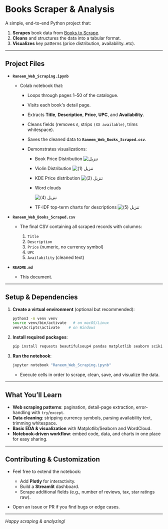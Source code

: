 # Books Scraper & Analysis

A simple, end-to-end Python project that:

1. **Scrapes** book data from [Books to Scrape](https://books.toscrape.com).
2. **Cleans** and structures the data into a tabular format.
3. **Visualizes** key patterns (price distribution, availability..etc).

---

## Project Files

* **`Raneem_Web_Scraping.ipynb`**

  * Colab notebook that:

    * Loops through pages 1–50 of the catalogue.
    * Visits each book's detail page.
    * Extracts **Title**, **Description**, **Price**, **UPC**, and **Availability**.
    * Cleans fields (removes `£`, strips `(XX available)`, trims whitespace).
    * Saves the cleaned data to **`Raneem_Web_Books_Scraped.csv`**.
    * Demonstrates visualizations:

      * Book Price Distribution
        ![تنزيل](https://github.com/user-attachments/assets/cde9f553-8b58-4821-98eb-886b8d67a592)

      * Violin Distribution
        ![تنزيل (1)](https://github.com/user-attachments/assets/084b32e6-dab4-4928-8741-dd5c91886b17)

      * KDE Price distribution
        ![تنزيل (2)](https://github.com/user-attachments/assets/0afa96ee-67fd-4e5c-93a8-592d7f9b8a9b)

      * Word clouds
        
        ![تنزيل (4)](https://github.com/user-attachments/assets/27539d09-e2c0-4834-9157-8a747275bda2)

      * TF-IDF top-term charts for descriptions
        ![تنزيل (5)](https://github.com/user-attachments/assets/043e08b1-13f2-48a9-b626-36bbda43b64e)

* **`Raneem_Web_Books_Scraped.csv`**

  * The final CSV containing all scraped records with columns:

    1. `Title`
    2. `Description`
    3. `Price` (numeric, no currency symbol)
    4. `UPC`
    5. `Availability` (cleaned text)

* **`README.md`**

  * This document.

---

## Setup & Dependencies

1. **Create a virtual environment** (optional but recommended):

   ```bash
   python3 -m venv venv
   source venv/bin/activate   # on macOS/Linux
   venv\Scripts\activate    # on Windows
   ```

2. **Install required packages**:

   ```bash
   pip install requests beautifulsoup4 pandas matplotlib seaborn scikit-learn wordcloud
   ```

3. **Run the notebook**:

   ```bash
   jupyter notebook "Raneem_Web_Scraping.ipynb"
   ```

   * Execute cells in order to scrape, clean, save, and visualize the data.

---

## What You’ll Learn

* **Web scraping patterns**: pagination, detail-page extraction, error-handling with `try`/`except`.
* **Data cleaning**: stripping currency symbols, parsing availability text, trimming whitespace.
* **Basic EDA & visualization** with Matplotlib/Seaborn and WordCloud.
* **Notebook-driven workflow**: embed code, data, and charts in one place for easy sharing.

---

## Contributing & Customization

* Feel free to extend the notebook:

  * Add **Plotly** for interactivity.
  * Build a **Streamlit** dashboard.
  * Scrape additional fields (e.g., number of reviews, tax, star ratings raw).
* Open an issue or PR if you find bugs or edge cases.

---

*Happy scraping & analyzing!*
